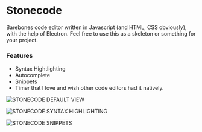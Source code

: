 # Stonecode
Barebones code editor written in Javascript (and HTML, CSS obviously), with the help of Electron.
Feel free to use this as a skeleton or something for your project.

### Features
 - Syntax Hightlighting
 - Autocomplete
 - Snippets
 - Timer that I love and wish other code editors had it natively.

![STONECODE DEFAULT VIEW](https://user-images.githubusercontent.com/64982639/122928310-c9338600-d37a-11eb-88ca-095dae90568a.png)

![STONECODE SYNTAX HIGHLIGHTING](https://user-images.githubusercontent.com/64982639/122928254-bc169700-d37a-11eb-8699-07fa94a93a4c.png)

![STONECODE SNIPPETS](https://user-images.githubusercontent.com/64982639/122928730-321afe00-d37b-11eb-9a44-3d67b65daefe.png)
